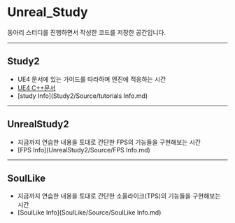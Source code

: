 # Unreal_Study
동아리 스터디를 진행하면서 작성한 코드를 저장한 공간입니다.

---
## Study2
+ UE4 문서에 있는 가이드를 따라하며 엔진에 적응하는 시간
+ [UE4 C++문서](https://docs.unrealengine.com/ko/ProgrammingAndScripting/ProgrammingWithCPP/CPPTutorials/index.html)
+ [study Info](Study2/Source/tutorials Info.md)

---
## UnrealStudy2
+ 지금까지 연습한 내용을 토대로 간단한 FPS의 기능들을 구현해보는 시간
+ [FPS Info](UnrealStudy2/Source/FPS Info.md)

---
## SoulLike
+ 지금까지 연습한 내용을 토대로 간단한 소울라이크(TPS)의 기능들을 구현해보는 시간
+ [SoulLike Info](SoulLike/Source/SoulLike Info.md)
